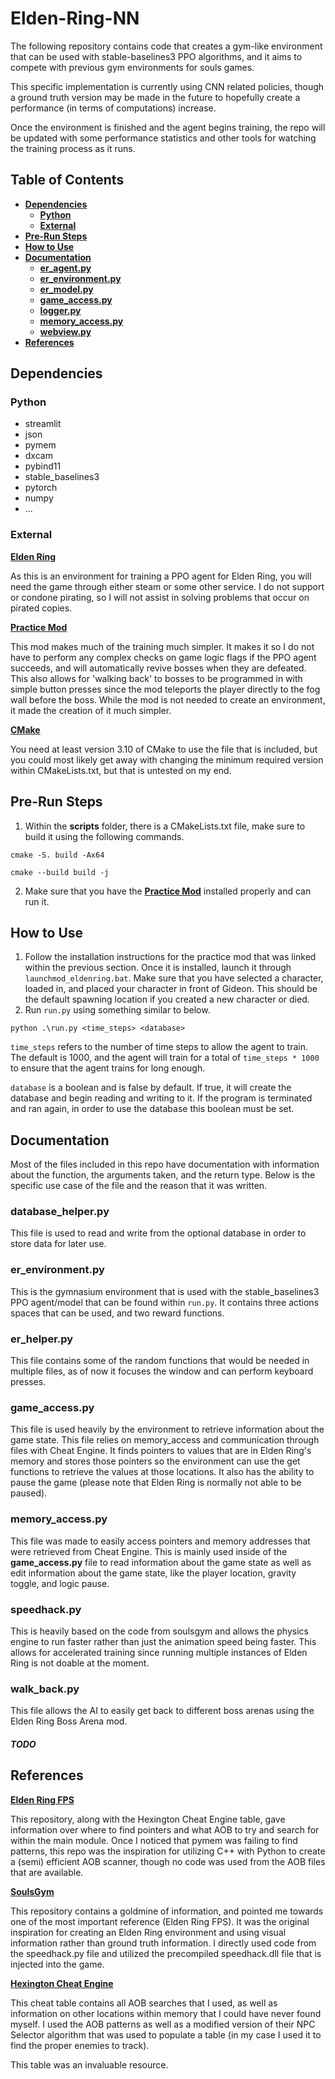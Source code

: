 # Elden-Ring-NN

The following repository contains code that creates a gym-like environment that can be used with stable-baselines3 PPO algorithms, and it aims to compete with previous gym environments for souls games. 

This specific implementation is currently using CNN related policies, though a ground truth version may be made in the future to hopefully create a performance (in terms of computations) increase.

Once the environment is finished and the agent begins training, the repo will be updated with some performance statistics and other tools for watching the training process as it runs.

## Table of Contents

-   [**Dependencies**](#dependencies)
    -   [**Python**](#python)
    -   [**External**](#external)
-   [**Pre-Run Steps**](#pre-run-steps)
-   [**How to Use**](#how-to-use)
-   [**Documentation**](#documentation)
    -   [**er_agent.py**](#er_agentpy)
    -   [**er_environment.py**](#er_environmentpy)
    -   [**er_model.py**](#er_modelpy)
    -   [**game_access.py**](#game_accesspy)
    -   [**logger.py**](#loggerpy)
    -   [**memory_access.py**](#memory_accesspy)
    -   [**webview.py**](#webviewpy)
-   [**References**](#references)

## Dependencies

### Python

-   streamlit
-   json
-   pymem
-   dxcam
-   pybind11
-   stable_baselines3
-   pytorch
-   numpy
-   ...

### External

**[Elden Ring](https://store.steampowered.com/app/1245620/ELDEN_RING/)**

As this is an environment for training a PPO agent for Elden Ring, you will need the game through either steam or some other service. I do not support or condone pirating, so I will not assist in solving problems that occur on pirated copies.

**[Practice Mod](https://www.nexusmods.com/eldenring/mods/5645)**

This mod makes much of the training much simpler. It makes it so I do not have to perform any complex checks on game logic flags if the PPO agent succeeds, and will automatically revive bosses when they are defeated. This also allows for 'walking back' to bosses to be programmed in with simple button presses since the mod teleports the player directly to the fog wall before the boss. While the mod is not needed to create an environment, it made the creation of it much simpler.

**[CMake](https://cmake.org/download/)**

You need at least version 3.10 of CMake to use the file that is included, but you could most likely get away with changing the minimum required version within CMakeLists.txt, but that is untested on my end.

## Pre-Run Steps

1. Within the **scripts** folder, there is a CMakeLists.txt file, make sure to build it using the following commands.

`cmake -S. build -Ax64`

`cmake --build build -j`

2. Make sure that you have the **[Practice Mod](https://www.nexusmods.com/eldenring/mods/5645)** installed properly and can run it.

## How to Use

1. Follow the installation instructions for the practice mod that was linked within the previous section. Once it is installed, launch it through `launchmod_eldenring.bat`. Make sure that you have selected a character, loaded in, and placed your character in front of Gideon. This should be the default spawning location if you created a new character or died. 
2. Run `run.py` using something similar to below.

`python .\run.py <time_steps> <database>`

`time_steps` refers to the number of time steps to allow the agent to train. The default is 1000, and the agent will train for a total of `time_steps * 1000` to ensure that the agent trains for long enough.

`database` is a boolean and is false by default. If true, it will create the database and begin reading and writing to it. If the program is terminated and ran again, in order to use the database this boolean must be set.

## Documentation

Most of the files included in this repo have documentation with information about the function, the arguments taken, and the return type. Below is the specific use case of the file and the reason that it was written.

### database_helper.py

This file is used to read and write from the optional database in order to store data for later use.

### er_environment.py

This is the gymnasium environment that is used with the stable_baselines3 PPO agent/model that can be found within `run.py`. It contains three actions spaces that can be used, and two reward functions.

### er_helper.py

This file contains some of the random functions that would be needed in multiple files, as of now it focuses the window and can perform keyboard presses.

### game_access.py

This file is used heavily by the environment to retrieve information about the game state. This file relies on memory_access and communication through files with Cheat Engine. It finds pointers to values that are in Elden Ring's memory and stores those pointers so the environment can use the get functions to retrieve the values at those locations. It also has the ability to pause the game (please note that Elden Ring is normally not able to be paused).

### memory_access.py

This file was made to easily access pointers and memory addresses that were retrieved from Cheat Engine. This is mainly used inside of the **game_access.py** file to read information about the game state as well as edit information about the game state, like the player location, gravity toggle, and logic pause.

### speedhack.py

This is heavily based on the code from soulsgym and allows the physics engine to run faster rather than just the animation speed being faster. This allows for accelerated training since running multiple instances of Elden Ring is not doable at the moment.

### walk_back.py

This file allows the AI to easily get back to different boss arenas using the Elden Ring Boss Arena mod.

##### TODO

## References

**[Elden Ring FPS](https://github.com/Dasaav-dsv/erfps/tree/master)**

This repository, along with the Hexington Cheat Engine table, gave information over where to find pointers and what AOB to try and search for within the main module. Once I noticed that pymem was failing to find patterns, this repo was the inspiration for utilizing C++ with Python to create a (semi) efficient AOB scanner, though no code was used from the AOB files that are available.

**[SoulsGym](https://github.com/amacati/SoulsGym/tree/master)**

This repository contains a goldmine of information, and pointed me towards one of the most important reference (Elden Ring FPS). It was the original inspiration for creating an Elden Ring environment and using visual information rather than ground truth information. I directly used code from the speedhack.py file and utilized the precompiled speedhack.dll file that is injected into the game.

**[Hexington Cheat Engine](https://www.nexusmods.com/eldenring/mods/48)**

This cheat table contains all AOB searches that I used, as well as information on other locations within memory that I could have never found myself. I used the AOB patterns as well as a modified version of their NPC Selector algorithm that was used to populate a table (in my case I used it to find the proper enemies to track).

This table was an invaluable resource.
<!-- 
Edit the documentation in this file, check removed files, check dependencies


-->